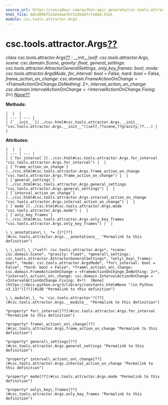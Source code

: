 ```yaml
---
source_url: https://cascadeur.com/python-api/_generate/csc.tools.attractor.Args.html
html_file: 0dc409bf5142e4ae7b7215b4dfcfe08d.html
module: csc.tools.attractor.Args
---
```


# csc.tools.attractor.Args[??](#csc-tools-attractor-args "Permalink to this heading")

*class* csc.tools.attractor.Args[??](#csc.tools.attractor.Args "Permalink to this definition")
:   \_\_init\_\_(*self: csc.tools.attractor.Args*, *scene: csc.domain.Scene*, *gravity: float*, *general\_settings: csc.tools.attractor.AttractorGeneralSettings*, *only\_key\_frames: bool*, *mode: csc.tools.attractor.ArgsMode*, *for\_interval: bool = False*, *hard: bool = False*, *frame\_action\_on\_change: csc.domain.FrameActionOnChange = <FrameActionOnChange.DoNothing: 2>*, *interval\_action\_on\_change: csc.domain.IntervalActionOnChange = <IntervalActionOnChange.Fixing: 0>*)  [None](https://docs.python.org/3/library/constants.html#None "(in Python v3.13)")[??](#csc.tools.attractor.Args.__init__ "Permalink to this definition")

    
**Methods:**

    |  |  |
    | --- | --- |
    | [`__init__`](../csc.html#csc.tools.attractor.Args.__init__ "csc.tools.attractor.Args.__init__")(self,??scene,??gravity,??...) |  |

    
**Attributes:**

    |  |  |
    | --- | --- |
    | [`for_interval`](../csc.html#csc.tools.attractor.Args.for_interval "csc.tools.attractor.Args.for_interval") |  |
    | [`frame_action_on_change`](../csc.html#csc.tools.attractor.Args.frame_action_on_change "csc.tools.attractor.Args.frame_action_on_change") |  |
    | [`general_settings`](../csc.html#csc.tools.attractor.Args.general_settings "csc.tools.attractor.Args.general_settings") |  |
    | [`interval_action_on_change`](../csc.html#csc.tools.attractor.Args.interval_action_on_change "csc.tools.attractor.Args.interval_action_on_change") |  |
    | [`mode`](../csc.html#csc.tools.attractor.Args.mode "csc.tools.attractor.Args.mode") |  |
    | [`only_key_frames`](../csc.html#csc.tools.attractor.Args.only_key_frames "csc.tools.attractor.Args.only_key_frames") |  |

    \_\_annotations\_\_ *= {}*[??](#csc.tools.attractor.Args.__annotations__ "Permalink to this definition")

    \_\_init\_\_(*self: csc.tools.attractor.Args*, *scene: csc.domain.Scene*, *gravity: float*, *general\_settings: csc.tools.attractor.AttractorGeneralSettings*, *only\_key\_frames: bool*, *mode: csc.tools.attractor.ArgsMode*, *for\_interval: bool = False*, *hard: bool = False*, *frame\_action\_on\_change: csc.domain.FrameActionOnChange = <FrameActionOnChange.DoNothing: 2>*, *interval\_action\_on\_change: csc.domain.IntervalActionOnChange = <IntervalActionOnChange.Fixing: 0>*)  [None](https://docs.python.org/3/library/constants.html#None "(in Python v3.13)")[??](#id0 "Permalink to this definition")

    \_\_module\_\_ *= 'csc.tools.attractor'*[??](#csc.tools.attractor.Args.__module__ "Permalink to this definition")

    *property* for\_interval[??](#csc.tools.attractor.Args.for_interval "Permalink to this definition")

    *property* frame\_action\_on\_change[??](#csc.tools.attractor.Args.frame_action_on_change "Permalink to this definition")

    *property* general\_settings[??](#csc.tools.attractor.Args.general_settings "Permalink to this definition")

    *property* interval\_action\_on\_change[??](#csc.tools.attractor.Args.interval_action_on_change "Permalink to this definition")

    *property* mode[??](#csc.tools.attractor.Args.mode "Permalink to this definition")

    *property* only\_key\_frames[??](#csc.tools.attractor.Args.only_key_frames "Permalink to this definition")